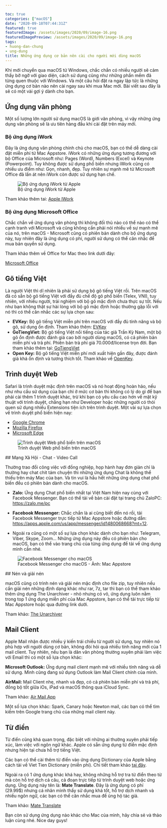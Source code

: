 ```yaml
---

toc: true
categories: ["macOS"]
date: "2020-09-18T07:44:31Z"
featured: true
featuredImage: /assets/images/2020/09/image-16.png
featuredImagePreview: /assets/images/2020/09/image-16.png
tags:
- huong-dan-chung
- ung-dung
title: Những ứng dụng cơ bản nên cài cho người mới dùng macOS
---
```


Khi mới chuyển qua macOS từ Windows, chắc chắn có nhiều người sẽ cảm thấy bỡ ngỡ với giao diện, cách sử dụng cũng như những phần mềm đã từng quen thuộc với Windows. Và một câu hỏi đặt ra ngay lập tức là những ứng dụng cơ bản nào nên cài ngay sau khi mua Mac mới. Bài viết sau đây là sẽ có một vài gợi ý dành cho bạn.

## Ứng dụng văn phòng

Một số lượng lớn người sử dụng macOS là giới văn phòng, vì vậy những ứng dụng văn phòng sẽ là ưu tiên hàng đầu khi cài đặt trên máy mới.

### Bộ ứng dụng iWork

Đây là ứng dụng văn phòng chính chủ cho macOS, bạn có thể dễ dàng cài đặt miễn phí từ Mac Appstore. iWork có những ứng dụng tương đương với bộ Office của Microsoft như: Pages (Word), Numbers (Excel) và Keynote (Powerpoint). Tuy không được sử dụng phổ biến nhưng iWork cũng có nhiều ưu điểm như: Gọn, nhanh, đẹp. Tuy nhiên sự mạnh mẽ từ Microsoft Office đã lấn át nên iWork còn được sử dụng hạn chế.

<figure class="kg-card kg-image-card kg-card-hascaption"><img src="/assets/images/2020/09/image-14.png" class="kg-image" alt="Bộ ứng dụng iWork từ Apple" srcset="/assets/images/size/w600/2020/09/image-14.png 600w, /assets/images/size/w1000/2020/09/image-14.png 1000w, /assets/images/2020/09/image-14.png 1132w" sizes="(min-width: 720px) 720px"><figcaption class="text-center">Bộ ứng dụng iWork từ Apple</figcaption></figure>

Tham khảo thêm tai: [Apple IWork](https://www.apple.com/iwork/)

### Bộ ứng dụng Microsoft Office

Chắc chắn về ứng dụng văn phòng thì không đối thủ nào có thể nào có thể cạnh tranh với Microsoft và cũng không cần phải nói nhiều về sự mạnh mẽ của nó, trên macOS - Microsoft cũng có phiên bản dành cho bộ ứng dụng này, tuy nhiên đây là ứng dụng có phí, người sử dụng có thể cân nhắc để mua bản quyền sử dụng.

Tham khảo thêm về Office for Mac theo link dưới đây:

[Microsoft Office](https://www.microsoft.com/vi-vn/microsoft-365/mac/microsoft-365-for-mac)

## Gõ tiếng Việt

Là người Việt thì dĩ nhiên là phải sử dụng bộ gõ tiếng Việt rồi. Trên macOS đã có sẵn bộ gõ tiếng Việt với đầy đủ chế độ gõ phổ biến (Telex, VNI), tuy nhiên, với nhiều người, trải nghiệm với bộ gõ mặc định chưa thực sự tốt. Nếu như bạn không thật sự hài lòng với bộ gõ mặc định hoặc thường gặp lỗi với nó thì có thể cân nhắc các sự lựa chọn sau:

- **EVKey:** Bộ gõ tiếng Việt miễn phí trên macOS với đầy đủ tính năng và bộ gõ, sử dụng ổn định. Tham khảo thêm: [EVKey](https://evkeyvn.com/)
- **GoTiengViet:** Bộ gõ tiếng Việt nổi tiếng của tác giả Trần Kỳ Nam, một bộ gõ ổn định được đánh giá cao bởi người dùng macOS, có cả phiên bản miễn phí và trả phí. Phiên bản trả phí giá 70.000đ/license trọn đời. Bạn tham khảo thêm tại: [GoTiengViet](https://www.trankynam.com/gotv/)
- **Open Key:** Bộ gõ tiếng Việt miễn phí mới xuất hiện gần đây, được đánh giá khá ổn định và tương thích tốt. Tham khảo về [OpenKey](https://open-key.org/).

## Trình duyệt Web

Safari là trình duyệt mặc định trên macOS và nó hoạt động hoàn hảo, nếu như nhu cầu sử dụng của bạn chỉ ở mức cơ bản thì không có lý do gì để bạn phải cài thêm 1 trình duyệt khác, trừ khi bạn có yêu cầu cao hơn về mặt kỹ thuật với trình duyệt, chẳng hạn như Developer hoặc những người có thói quen sử dụng nhiều Extensions tiện ích trên trình duyệt. Một vài sự lựa chọn về trình duyệt phổ biến hiện nay:

- [Google Chrome](https://www.google.com/intl/vi_vn/chrome/)
- [Mozilla Firefox](https://www.mozilla.org/vi/firefox/mac/)
- [Microsoft Edge](https://www.microsoft.com/vi-vn/edge)
<figure class="kg-card kg-image-card kg-card-hascaption"><img src="/assets/images/2020/09/Best-Browsers-For-macOS.jpg" class="kg-image" alt="Trình duyệt Web phổ biến trên macOS" srcset="/assets/images/size/w600/2020/09/Best-Browsers-For-macOS.jpg 600w, /assets/images/2020/09/Best-Browsers-For-macOS.jpg 980w" sizes="(min-width: 720px) 720px"><figcaption class="text-center">Trình duyệt Web phổ biến trên macOS</figcaption></figure>
## Mạng Xã Hội - Chat - Video Call

Thường trao đổi công việc với đồng nghiệp, họp hành hay đơn giản chỉ là thường hay chat chit tám chuyện thì những ứng dụng Chat là không thể thiếu trên máy Mac của bạn. Và tin vui là hầu hết những ứng dụng chat phổ biến đều có phiên bản dành cho macOS.

- **Zalo:** Ứng dụng Chat phổ biến nhất tại Việt Nam hiện nay cùng với Facebook Messenger. Bạn có thể tải về bản cài đặt tại trang chủ ZaloPC: https://zalo.me/pc

- **Facebook Messenger:** Chắc chắn là ai cũng biết đến nó rồi, tải Facebook Messenger trực tiếp từ Mac Appstore hoặc đường dẫn: https://apps.apple.com/us/app/messenger/id1480068668?mt=12.

- Ngoài ra cũng có một số sự lựa chọn khác dành cho bạn như: Telegram, Viber, Skype, Zoom... Những ứng dụng này đều có phiên bản cho macOS, bạn có thể vào trang chủ của từng ứng dụng để tải về ứng dụng mình cần nhé.
<figure class="kg-card kg-image-card kg-card-hascaption"><img src="/assets/images/2020/09/643x0w-1-.jpg" class="kg-image" alt="Facebook Messenger cho macOS" srcset="/assets/images/size/w600/2020/09/643x0w-1-.jpg 600w, /assets/images/2020/09/643x0w-1-.jpg 643w"><figcaption class="text-center">Facebook Messenger cho macOS - Ảnh: Mac Appstore</figcaption></figure>
## Nén và giải nén

macOS cũng có trình nén và giải nén mặc định cho file zip, tuy nhiên nếu cần giải nén những định dạng khác như rar, 7z, tar thì bạn có thể tham khảo thêm ứng dụng The Unarchiver - nhỏ nhưng có võ, ứng dụng luôn nằm trong top 1 ứng dụng miễn phí của Mac Appstore, bạn có thể tải trực tiếp từ Mac Appstore hoặc qua đường link dưới.

Tham khảo: [The Unarchiver](https://apps.apple.com/vn/app/the-unarchiver/id425424353?l=vi&amp;mt=12)

## Mail Client

Apple Mail nhận được nhiều ý kiến trái chiều từ người sử dụng, tuy nhiên nó phù hợp với người dùng cơ bản, không đòi hỏi quá nhiều tính năng mới của 1 mail client. Tuy nhiên, nếu bạn là dân văn phòng thường xuyên phải làm việc với Email thì có một số lựa chọn khác:

**Microsoft Outlook:** Ứng dụng mail client mạnh mẽ với nhiều tính năng và dễ sử dụng. Mình cũng đang sử dụng Outlook làm Mail Client chính của mình.

**AirMail:** Mail Client nhẹ, nhanh và đẹp, có cả phiên bản miễn phí và trả phí, đồng bộ tốt giữa iOs, iPad và macOS thông qua iCloud Sync.

Tham khảo: [Air Mail App](https://airmailapp.com/)

Một số lựa chọn khác: Spark, Canary hoặc Newton mail, các bạn có thể tìm kiếm trên Google trang chủ của những mail client này.

## Từ điển

Từ điển cũng khá quan trọng, đặc biệt với những ai thường xuyên phải tiếp xúc, làm việc với ngôn ngữ khác. Apple có sẵn ứng dụng từ điển mặc định nhưng hiện tại chưa hỗ trợ tiếng Việt.

Các bạn có thể cài thêm từ điển vào ứng dụng Dictionary của Apple bằng cách tải về Viet Tien Dictionary (miễn phí). Chi tiết tham khảo [tại đây](http://nguyenvietkhoa.edu.vn/2014/07/30/viettien-dictionary-for-mac-v4-0b/).

Ngoài ra có 1 ứng dụng khác khá hay, không những hỗ trợ tra từ điển theo từ mà còn hỗ trợ dịch cả câu, cả đoạn trực tiếp từ trình duyệt web hoặc ứng dụng. Ứng dụng này tên là: **Mate Translate**. Đây là ứng dụng có phí (29.99$) nhưng cá nhân mình thấy sử dụng khá tốt, hỗ trợ dịch nhanh và nhiều ngôn ngữ, các bạn có thể cân nhắc mua để ủng hộ tác giả.

Tham khảo: [Mate Translate](https://gikken.co/mate-translate/)


Bạn còn sử dụng ứng dụng nào khác cho Mac của mình, hãy chia sẻ và thảo luận cùng nhé. Nice day guys!

